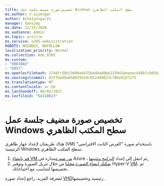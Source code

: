 ```yaml
---
title: تخصيص صورة مضيف جلسة عمل Windows سطح المكتب الظاهري
ms.author: v-aiyengar
author: AshaIyengar21
manager: dansimp
ms.date: 12/15/2020
ms.audience: Admin
ms.topic: article
ms.service: o365-administration
ROBOTS: NOINDEX, NOFOLLOW
localization_priority: Normal
ms.collection: Adm_O365
ms.custom:
- "9003902"
- "6957"
ms.openlocfilehash: 2740fc58b33606e8475b4d8a80b62330d1deeaacd48b7c8035a75eb93e93c2a1
ms.sourcegitcommit: b5f7da89a650d2915dc652449623c78be6247175
ms.translationtype: MT
ms.contentlocale: ar-SA
ms.lasthandoff: 08/05/2021
ms.locfileid: "54118623"
---
```

# <a name="customize-a-session-host-image-for-windows-virtual-desktop"></a>تخصيص صورة مضيف جلسة عمل Windows سطح المكتب الظاهري

هناك طريقتان لإعداد جهاز ظاهري (VM) باستخدام صورة "القرص الثابت الافتراضي" الرئيسية Windows سطح المكتب الظاهري:

1. [قم بإنشاء VM من صورة](https://go.microsoft.com/fwlink/?linkid=2127906)مدارة في Azure ، ثم انتقل إلى إعداد [البرامج وتثبيتها.](https://go.microsoft.com/fwlink/?linkid=2128064)
1. [يمكنك إنشاء الصورة محليا](https://go.microsoft.com/fwlink/?linkid=2128065) من خلال تنزيل الصورة وتوفير Hyper-V [VM](https://go.microsoft.com/fwlink/?linkid=2127907)، ثم تخصيصها لتتناسب مع احتياجاتك.

لمعرفة المزيد، راجع إعداد صورة [VHD](https://go.microsoft.com/fwlink/?linkid=2127838)رئيسية وتخصيصها .